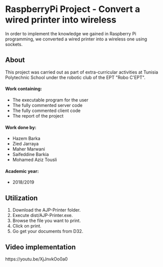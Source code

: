 # RaspberryPi Project - Convert a wired printer into wireless
<p> In order to implement the knowledge we gained in Raspberry Pi programming, we converted a wired printer into a wireless one using sockets. </p>

<h2> About </h2>
<p> This project was carried out as part of extra-curricular activities at Tunisia Polytechnic School under the robotic club of the EPT "Robo C'EPT". </p>

<h4> Work containing: </h4>
<ul>
<li>  The executable program for the user </li>
<li>  The fully commented server code </li>
<li>  The fully commented client code </li>
<li>  The report of the project </li>
</ul>

<h4> Work done by: </h4>
<ul>
<li>  Hazem Barka </li>
<li>  Zied Jarraya </li>
<li>  Maher Marwani </li>
<li>  Saifeddine Barkia </li>
<li>  Mohamed Aziz Tousli </li>

</ul>
<h4> Academic year: </h4>
<ul>
<li>  2018/2019 </li>
</ul>
<h2> Utilization </h2>
<ol>
<li> Download the AJP-Printer folder. </li>
<li> Execute dist/AJP-Printer.exe. </li>
<li> Browse the file you want to print. </li>
<li> Click on print. </li>
<li> Go get your documents from D32. </li>
</ol>

<h2> Video implementation </h2>
<p> https://youtu.be/XjJnvkOo0a0 </p>
